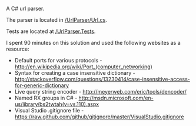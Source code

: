 A C# url parser.

The parser is located in [/UrlParser/Url.cs](https://github.com/bendytree/Url-Parser/blob/master/UrlParser/Url.cs).

Tests are located at [/UrlParser.Tests](https://github.com/bendytree/Url-Parser/tree/master/UrlParser.Tests).

I spent 90 minutes on this solution and used the following websites as a resource:

 - Default ports for various protocols - http://en.wikipedia.org/wiki/Port_(computer_networking)
 - Syntax for creating a case insensitive dictionary - http://stackoverflow.com/questions/13230414/case-insensitive-access-for-generic-dictionary
 - Live query string encoder - http://meyerweb.com/eric/tools/dencoder/
 - Named RX groups in C# - http://msdn.microsoft.com/en-us/library/bs2twtah(v=vs.110).aspx
 - Visual Studio .gitignore file - https://raw.github.com/github/gitignore/master/VisualStudio.gitignore
